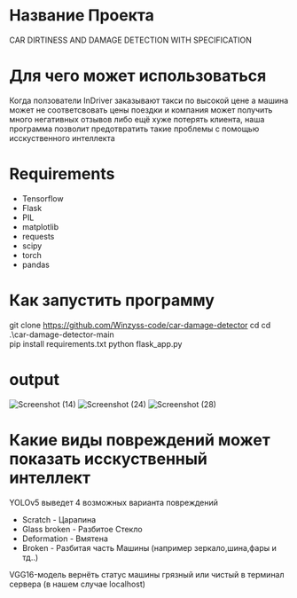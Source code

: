 # Название Проекта
CAR DIRTINESS AND DAMAGE DETECTION WITH SPECIFICATION

# Для чего может использоваться
Когда ползователи InDriver заказывают такси по высокой цене а 
машина может не соответсвовать цены поездки и компания может получить много негативных отзывов 
либо ещё хуже потерять клиента, наша программа позволит предотвратить такие проблемы с помощью исскуственного интеллекта
# Requirements
- Tensorflow
- Flask
- PIL
- matplotlib
- requests
- scipy
- torch
- pandas

# Как запустить программу
git clone https://github.com/Winzyss-code/car-damage-detector
cd cd .\car-damage-detector-main\
pip install requirements.txt
python flask_app.py

# output
![Screenshot (14)](https://user-images.githubusercontent.com/75625675/212541145-287ca291-f6ef-4f7b-8e09-f379cb03f828.png)
![Screenshot (24)](https://user-images.githubusercontent.com/75625675/212541862-b306dca6-2b0d-4969-9967-e598c29597e8.png)
![Screenshot (28)](https://user-images.githubusercontent.com/75625675/212541874-a0a5292f-84cb-4197-b640-bf7c9f60b242.png)

# Какие виды повреждений может показать исскуственный интеллект 
YOLOv5 выведет 4 возможных варианта повреждений
- Scratch - Царапина
- Glass broken - Разбитое Стекло
- Deformation - Вмятена
- Broken - Разбитая часть Машины (например зеркало,шина,фары и тд..)

VGG16-модель вернёть статус машины грязный или чистый в терминал сервера (в нашем случае localhost) 
